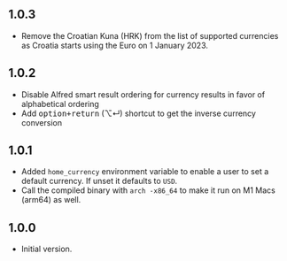 ## 1.0.3
- Remove the Croatian Kuna (HRK) from the list of supported currencies as Croatia starts using the Euro on 1 January 2023.

## 1.0.2
- Disable Alfred smart result ordering for currency results in favor of alphabetical ordering
- Add <kbd>option+return</kbd> (⌥↵) shortcut to get the inverse currency conversion

## 1.0.1
- Added `home_currency` environment variable to enable a user to set a default currency. If unset it defaults to `USD`.
- Call the compiled binary with `arch -x86_64` to make it run on M1 Macs (arm64) as well.

## 1.0.0

- Initial version.
